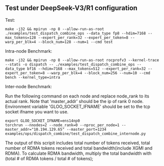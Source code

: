 


## Test under DeepSeek-V3/R1 configuration
Test:
```
make -j32 && mpirun -np 8 --allow-run-as-root ./examples/test_dispatch_combine_ops --data_type fp8 --hdim=7168 --max_tokens=128 --expert_per_rank=32 --expert_per_token=8 --warp_per_blk=4 --block_num=128 --num=1 --cmd test
```

Intra-node Benchmark:
```
make -j32 && mpirun -np 8 --allow-run-as-root rocprofv3 --kernel-trace --stats -o dispatch -- ./examples/test_dispatch_combine_ops --data_type bf16 --hdim=7168 --max_tokens=512 --expert_per_rank=32 --expert_per_token=8 --warp_per_blk=4 --block_num=256 --num=10 --cmd bench --kernel_type=intra
```

Inter-node Benchmark:

Run the following command on each node and replace node_rank to its actual rank. Note that 'master_addr' should be the ip of rank 0 node. Environment variable 'GLOO_SOCKET_IFNAME' should be set to the tcp socket ifname you want to use.

```
export GLOO_SOCKET_IFNAME=ens14np0
torchrun --nnodes=2 --node_rank=0 --nproc_per_node=1 --master_addr="10.194.129.65" --master_port=1234 examples/ops/dispatch_combine/test_dispatch_combine_internode.py
```

The output of this scripit includes total number of tokens received, total number of RDMA tokens received and total bandwidth(include XGMI and RDMA). To calculate RDMA bandwidth, multiply the total bandwidth with (total # of RDMA tokens / total # of tokens);
